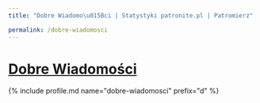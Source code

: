 ```yaml
---
title: "Dobre Wiadomo\u015Bci | Statystyki patronite.pl | Patromierz"

permalink: /dobre-wiadomosci
---
```


# [Dobre Wiadomości](https://patronite.pl/dobre-wiadomosci)

{% include profile.md name="dobre-wiadomosci" prefix="d" %}
